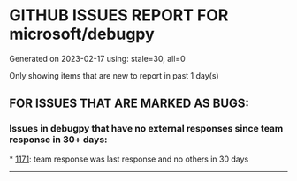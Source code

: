 
# GITHUB ISSUES REPORT FOR microsoft/debugpy


Generated on 2023-02-17 using: stale=30, all=0


Only showing items that are new to report in past 1 day(s)


## FOR ISSUES THAT ARE MARKED AS BUGS:


### Issues in debugpy that have no external responses since team response in 30+ days:


\* [1171](https://github.com/microsoft/debugpy/issues/1171 "Debugger Not Stopping or Stopping in Random Places"): team response was last response and no others in 30 days

---
